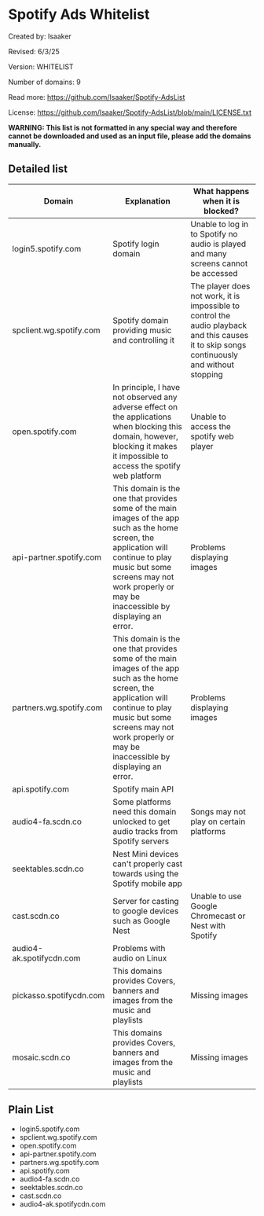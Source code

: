 # Spotify Ads Whitelist

Created by: Isaaker

Revised: 6/3/25

Version: WHITELIST

Number of domains: 9

Read more: https://github.com/Isaaker/Spotify-AdsList

License: https://github.com/Isaaker/Spotify-AdsList/blob/main/LICENSE.txt

**WARNING: This list is not formatted in any special way and therefore cannot be downloaded and used as an input file, please add the domains manually.**

## Detailed list

| Domain | Explanation | What happens when it is blocked? |
| -- | -- | -- |
| login5.spotify.com | Spotify login domain | Unable to log in to Spotify no audio is played and many screens cannot be accessed |
| spclient.wg.spotify.com | Spotify domain providing music and controlling it | The player does not work, it is impossible to control the audio playback and this causes it to skip songs continuously and without stopping |
| open.spotify.com | In principle, I have not observed any adverse effect on the applications when blocking this domain, however, blocking it makes it impossible to access the spotify web platform | Unable to access the spotify web player |
| api-partner.spotify.com | This domain is the one that provides some of the main images of the app such as the home screen, the application will continue to play music but some screens may not work properly or may be inaccessible by displaying an error. | Problems displaying images |
| partners.wg.spotify.com | This domain is the one that provides some of the main images of the app such as the home screen, the application will continue to play music but some screens may not work properly or may be inaccessible by displaying an error. | Problems displaying images |
| api.spotify.com | Spotify main API |
| audio4-fa.scdn.co | Some platforms need this domain unlocked to get audio tracks from Spotify servers | Songs may not play on certain platforms |
| seektables.scdn.co | Nest Mini devices can't properly cast towards using the Spotify mobile app |
| cast.scdn.co | Server for casting to google devices such as Google Nest | Unable to use Google Chromecast or Nest with Spotify |
| audio4-ak.spotifycdn.com | Problems with audio on Linux |
| pickasso.spotifycdn.com | This domains provides Covers, banners and images from the music and playlists | Missing images |
| mosaic.scdn.co | This domains provides Covers, banners and images from the music and playlists | Missing images |

## Plain List

- login5.spotify.com
- spclient.wg.spotify.com
- open.spotify.com
- api-partner.spotify.com
- partners.wg.spotify.com
- api.spotify.com
- audio4-fa.scdn.co
- seektables.scdn.co
- cast.scdn.co
- audio4-ak.spotifycdn.com